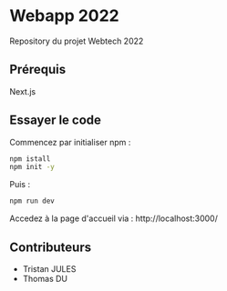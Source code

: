 # Webapp 2022

Repository du projet Webtech 2022

## Prérequis

Next.js

## Essayer le code

Commencez par initialiser npm : 
```bash
npm istall 
npm init -y
```

Puis :
```bash
npm run dev
```

Accedez à la page d'accueil via : http://localhost:3000/

## Contributeurs

- Tristan JULES
- Thomas DU